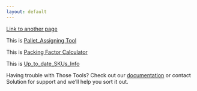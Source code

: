 ```yaml
---
layout: default
---
```



[Link to another page](another-page)

This is [Pallet_Assigning Tool](https://github.com/Lordbread/Lordbread.github.io/raw/147e5b98648ad834e6e0014a21660cfd63dbb6f2/RSO%20Scanning.xlsm)

This is [Packing Factor Calculator](https://github.com/Lordbread/Lordbread.github.io/raw/147e5b98648ad834e6e0014a21660cfd63dbb6f2/RSO%20Scanning.xlsm)

This is [Up_to_date_SKUs_Info](https://github.com/Lordbread/Lordbread.github.io/raw/147e5b98648ad834e6e0014a21660cfd63dbb6f2/RSO%20Scanning.xlsm)


Having trouble with Those Tools? Check out our [documentation](https://help.github.com/categories/github-pages-basics/) or contact Solution for support and we’ll help you sort it out.
